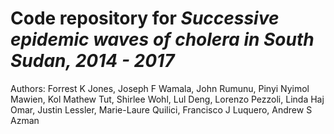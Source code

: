 # Code repository for _Successive epidemic waves of cholera in South Sudan, 2014 - 2017_

Authors: Forrest K Jones, Joseph F Wamala, John Rumunu, Pinyi Nyimol Mawien, Kol Mathew Tut, Shirlee Wohl, Lul Deng, Lorenzo Pezzoli, Linda Haj Omar, Justin Lessler, Marie-Laure Quilici, Francisco J Luquero, Andrew S Azman

